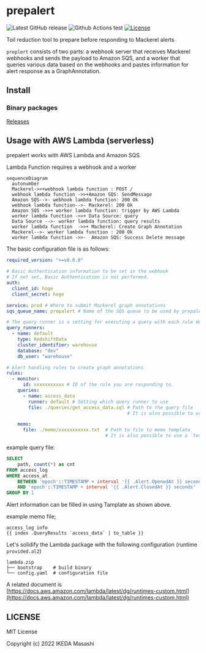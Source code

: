 # prepalert

![Latest GitHub release](https://img.shields.io/github/release/mashiike/prepalert.svg)
![Github Actions test](https://github.com/mashiike/prepalert/workflows/Test/badge.svg?branch=main)
[![License](https://img.shields.io/badge/license-MIT-blue.svg)](https://github.com/mashiike/prepalert/blob/master/LICENSE)

Toil reduction tool to prepare before responding to Mackerel alerts

`preplert` consists of two parts: a webhook server that receives Mackerel webhooks and sends the payload to Amazon SQS, and a worker that queries various data based on the webhooks and pastes information for alert response as a GraphAnnotation.


## Install 

### Binary packages

[Releases](https://github.com/mashiike/prepalert/releases)

## Usage with AWS Lambda (serverless)

prepalert works with AWS Lambda and Amazon SQS.

Lambda Function requires a webhook and a worker


```mermaid
sequenceDiagram
  autonumber
  Mackerel->>+webhook lambda function : POST /
  webhook lambda function ->>+Amazon SQS: SendMessage
  Amazon SQS-->- webhook lambda function: 200 Ok
  webhook lambda function-->- Mackerel: 200 Ok
  Amazon SQS ->>+ worker lambda function: trigger by AWS Lambda
  worker lambda function ->>+ Data Source: query
  Data Source -->- worker lambda function: query results
  worker lambda function  ->>+ Mackerel: Create Graph Annotation
  Mackerel-->- worker lambda function : 200 Ok
  worker lambda function ->>-  Amazon SQS: Success Delete message
```

The basic configuration file is as follows:
```yaml
required_version: ">=v0.0.0"

# Basic Authentication information to be set in the webhook
# If not set, Basic Authentication is not performed.
auth:
  client_id: hoge
  client_secret: hoge

service: prod # Where to submit Mackerel graph annotations
sqs_queue_name: prepalert # Name of the SQS queue to be used by prepalert

# The query runner is a setting for executing a query with each rule described later.
query_runners:
  - name: default
    type: RedshiftData
    cluster_identifier: warehouse
    database: "dev"
    db_user: "warehouse"

# Alert handling rules to create graph annotations
rules:
  - monitor:
      id: xxxxxxxxxxx # ID of the rule you are responding to.
    queries:
      - name: access_data
        runner: default # Setting which query runner to use
        file: ./queries/get_access_data.sql # Path to the query file 
                                            # It is also possible to use a `query` instead of a file.

    memo:
      file: ./memo/xxxxxxxxxxx.txt  # Path to file to memo template
                                    # It is also possible to use a `text` instead of a file. 
```

example query file:
```sql
SELECT
    path, count(*) as cnt
FROM access_log
WHERE access_at
    BETWEEN 'epoch'::TIMESTAMP + interval '{{ .Alert.OpenedAt }} seconds'
    AND 'epoch'::TIMESTAMP + interval '{{ .Alert.ClosedAt }} seconds'
GROUP BY 1
```
Alert information can be filled in using Tamplate as shown above.

example memo file;
```
access_log info
{{ index .QueryResults `access_data` | to_table }}
```

Let's solidify the Lambda package with the following configuration (runtime `provided.al2`)

```
lambda.zip
├── bootstrap    # build binary
└── config.yaml  # configuration file
```

A related document is [https://docs.aws.amazon.com/lambda/latest/dg/runtimes-custom.html](https://docs.aws.amazon.com/lambda/latest/dg/runtimes-custom.html)

## LICENSE

MIT License

Copyright (c) 2022 IKEDA Masashi
